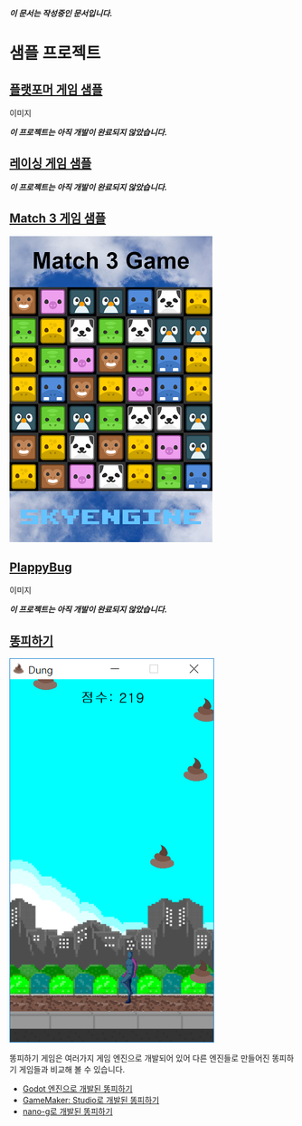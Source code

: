 ***이 문서는 작성중인 문서입니다.***

# 샘플 프로젝트

## [플랫포머 게임 샘플](https://github.com/Hanul/SkyEngine-Sample-Platformer)
이미지

***이 프로젝트는 아직 개발이 완료되지 않았습니다.***

## [레이싱 게임 샘플](https://github.com/Hanul/SkyEngine-Sample-Racing)
***이 프로젝트는 아직 개발이 완료되지 않았습니다.***

## [Match 3 게임 샘플](https://github.com/Hanul/SkyEngine-Sample-Match3)
![스크린샷](https://raw.githubusercontent.com/Hanul/SkyEngine/master/DOC/Samples/match3.png)

## [PlappyBug](https://github.com/Hanul/PlappyBug)
이미지

***이 프로젝트는 아직 개발이 완료되지 않았습니다.***

## [똥피하기](https://github.com/Hanul/SkyEngine-Dung)
![스크린샷](https://raw.githubusercontent.com/Hanul/SkyEngine/master/DOC/Samples/dung.png)

똥피하기 게임은 여러가지 게임 엔진으로 개발되어 있어 다른 엔진들로 만들어진 똥피하기 게임들과 비교해 볼 수 있습니다.
- [Godot 엔진으로 개발된 똥피하기](https://github.com/Hanul/Godot-Dung)
- [GameMaker: Studio로 개발된 똥피하기](https://github.com/Hanul/GMS-Dung)
- [nano-g로 개발된 똥피하기](https://github.com/Hanul/nano-g-dung)